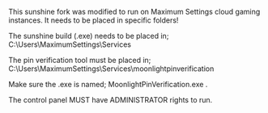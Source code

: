 This sunshine fork was modified to run on Maximum Settings cloud gaming instances.
It needs to be placed in specific folders!

The sunshine build (.exe) needs to be placed in;
C:\Users\MaximumSettings\Services

The pin verification tool must be placed in;
C:\Users\MaximumSettings\Services\moonlightpinverification

Make sure the .exe is named; MoonlightPinVerification.exe .

The control panel MUST have ADMINISTRATOR rights to run.